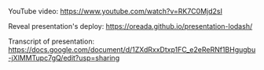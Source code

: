 YouTube video: https://www.youtube.com/watch?v=RK7C0Mjd2sI

Reveal presentation's deploy: https://oreada.github.io/presentation-lodash/

Transcript of presentation: https://docs.google.com/document/d/1ZXdRxxDtxp1FC_e2eReRNf1BHgugbu-jXlMMTupc7gQ/edit?usp=sharing
